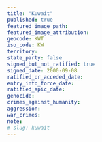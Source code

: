 ```yaml
---
title: "Kuwait"
published: true
featured_image_path:
featured_image_attribution:
geocode: KWT
iso_code: KW
territory:
state_party: false
signed_but_not_ratified: true
signed_date: 2000-09-08
ratified_or_acceded_date:
entry_into_force_date:
ratified_apic_date:
genocide:
crimes_against_humanity:
aggression:
war_crimes:
note:
# slug: kuwait
---
```

